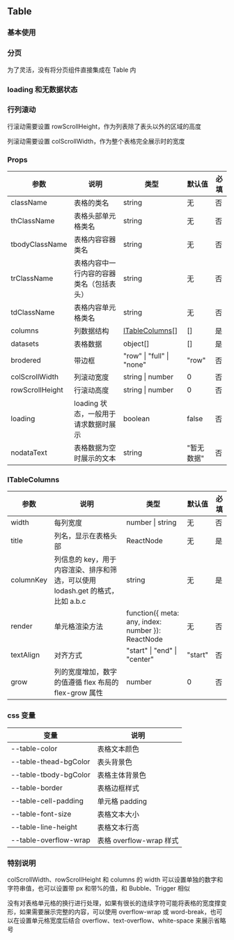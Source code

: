 ## Table

### 基本使用

<code src="../demo/table/table1.tsx"></code>

### 分页

为了灵活，没有将分页组件直接集成在 Table 内

<code src="../demo/table/table2.tsx"></code>

### loading 和无数据状态

<code src="../demo/table/table4.tsx"></code>

### 行列滚动

行滚动需要设置 rowScrollHeight，作为列表除了表头以外的区域的高度

列滚动需要设置 colScrollWidth，作为整个表格完全展示时的宽度

<code src="../demo/table/table3.tsx"></code>

### Props

| 参数            | 说明                                     | 类型                              | 默认值     | 必填 |
| --------------- | ---------------------------------------- | --------------------------------- | ---------- | ---- |
| className       | 表格的类名                               | string                            | 无         | 否   |
| thClassName     | 表格头部单元格类名                       | string                            | 无         | 否   |
| tbodyClassName  | 表格内容容器类名                         | string                            | 无         | 否   |
| trClassName     | 表格内容中一行内容的容器类名（包括表头） | string                            | 无         | 否   |
| tdClassName     | 表格内容单元格类名                       | string                            | 无         | 否   |
| columns         | 列数据结构                               | [ITableColumns](#itablecolumns)[] | []         | 是   |
| datasets        | 表格数据                                 | object[]                          | []         | 是   |
| brodered        | 带边框                                   | "row" \| "full" \| "none"         | "row"      | 否   |
| colScrollWidth  | 列滚动宽度                               | string \| number                  | 0          | 否   |
| rowScrollHeight | 行滚动高度                               | string \| number                  | 0          | 否   |
| loading         | loading 状态，一般用于请求数据时展示     | boolean                           | false      | 否   |
| nodataText      | 表格数据为空时展示的文本                 | string                            | "暂无数据" | 否   |

### ITableColumns

| 参数      | 说明                                                                           | 类型                                              | 默认值  | 必填 |
| --------- | ------------------------------------------------------------------------------ | ------------------------------------------------- | ------- | ---- |
| width     | 每列宽度                                                                       | number \| string                                  | 无      | 否   |
| title     | 列名，显示在表格头部                                                           | ReactNode                                         | 无      | 是   |
| columnKey | 列信息的 key，用于内容渲染、排序和筛选，可以使用 lodash.get 的格式，比如 a.b.c | string                                            | 无      | 是   |
| render    | 单元格渲染方法                                                                 | function({ meta: any, index: number }): ReactNode | 无      | 否   |
| textAlign | 对齐方式                                                                       | "start" \| "end" \| "center"                      | "start" | 否   |
| grow      | 列的宽度增加，数字的值遵循 flex 布局的 flex-grow 属性                          | number                                            | 0       | 否   |

### css 变量

| 变量                  | 说明                    |
| --------------------- | ----------------------- |
| --table-color         | 表格文本颜色            |
| --table-thead-bgColor | 表头背景色              |
| --table-tbody-bgColor | 表格主体背景色          |
| --table-border        | 表格边框样式            |
| --table-cell-padding  | 单元格 padding          |
| --table-font-size     | 表格文本大小            |
| --table-line-height   | 表格文本行高            |
| --table-overflow-wrap | 表格 overflow-wrap 样式 |

### 特别说明

colScrollWidth、rowScrollHeight 和 columns 的 width 可以设置单独的数字和字符串值，也可以设置带 px 和带%的值，和 Bubble、Trigger 相似

没有对表格单元格的换行进行处理，如果有很长的连续字符可能将表格的宽度撑变形，如果需要展示完整的内容，可以使用 overflow-wrap 或 word-break，也可以在设置单元格宽度后结合 overflow、text-overflow、white-space 来展示省略号
